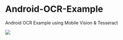 # Android-OCR-Example
Android OCR Example using Mobile Vision &amp; Tesseract

![](https://i.ibb.co/6BTrhZm/ocr.png)

